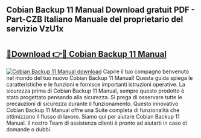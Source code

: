 ## Cobian Backup 11 Manual Download gratuit PDF - Part-CZB Italiano Manuale del proprietario del servizio VzU1x

# <h2><a href="http://dffif1.blite.top/?on=Cobian+Backup+11+Manual">🔗Download 👉🔴 Cobian Backup 11 Manual</a></h2>

[![Cobian Backup 11 Manual download](https://i.imgur.com/lujVjoI.png)](http://dffif1.blite.top/?on=Cobian+Backup+11+Manual)
Capire il tuo compagno benvenuto nel mondo del tuo nuovo Cobian Backup 11 Manual! Questa guida spiega le caratteristiche e le funzioni e fornisce importanti istruzioni operative. La sicurezza prima di Cobian Backup 11 Manual, sempre questo prodotto è stato progettato pensando alla sicurezza. Si prega di osservare tutte le precauzioni di sicurezza durante il funzionamento. Questo innovativo Cobian Backup 11 Manual offre una Suite completa di funzionalità che ottimizzano il flusso di lavoro. Siamo qui per aiutare Cobian Backup 11 Manual. Il nostro Team di assistenza clienti è pronto ad aiutarti in caso di domande o dubbi.
